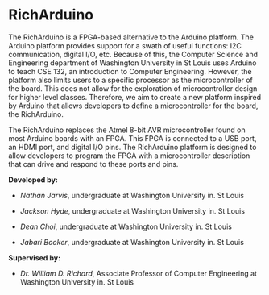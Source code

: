 ﻿# RichArduino
The RichArduino is a FPGA-based alternative to the Arduino platform. The Arduino platform provides support for a swath of useful functions: I2C communication, digital I/O, etc. Because of this, the Computer Science and Engineering department of Washington University in St Louis uses Arduino to teach CSE 132, an introduction to Computer Engineering. However, the platform also limits users to a specific processor as the microcontroller of the board. This does not allow for the exploration of microcontroller design for higher level classes. Therefore, we aim to create a new platform inspired by Arduino that allows developers to define a microcontroller for the board, the RichArduino.

The RichArduino replaces the Atmel 8-bit AVR microcontroller found on most Arduino boards with an FPGA. This FPGA is connected to a USB port, an HDMI port, and digital I/O pins. The RichArduino platform is designed to allow developers to program the FPGA with a microcontroller description that can drive and respond to these ports and pins.

**Developed by:**

* _Nathan Jarvis_, undergraduate at Washington University in. St Louis

* _Jackson Hyde_, undergraduate at Washington University in. St Louis

* _Dean Choi_, undergraduate at Washington University in. St Louis

* _Jabari Booker_, undergraduate at Washington University in. St Louis

**Supervised by:**

* _Dr. William D. Richard_, Associate Professor of Computer Engineering at Washington University in. St Louis
